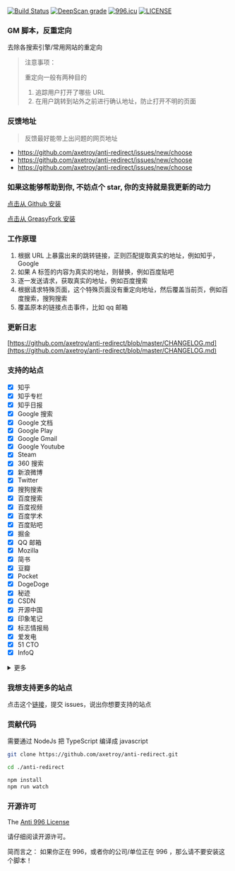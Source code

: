[![Build Status](https://github.com/axetroy/anti-redirect/workflows/build/badge.svg)](https://github.com/axetroy/anti-redirect/actions)
[![DeepScan grade](https://deepscan.io/api/teams/5773/projects/7595/branches/79869/badge/grade.svg)](https://deepscan.io/dashboard#view=project&tid=5773&pid=7595&bid=79869)
[![996.icu](https://img.shields.io/badge/link-996.icu-red.svg)](https://996.icu)
[![LICENSE](https://img.shields.io/badge/license-Anti%20996-blue.svg)](https://github.com/996icu/996.ICU/blob/master/LICENSE)

### GM 脚本，反重定向

去除各搜索引擎/常用网站的重定向

> 注意事项：
>
> 重定向一般有两种目的
>
> 1. 追踪用户打开了哪些 URL
> 2. 在用户跳转到站外之前进行确认地址，防止打开不明的页面

### 反馈地址

> 反馈最好能带上出问题的网页地址

- https://github.com/axetroy/anti-redirect/issues/new/choose
- https://github.com/axetroy/anti-redirect/issues/new/choose
- https://github.com/axetroy/anti-redirect/issues/new/choose

### 如果这能够帮助到你, 不妨点个 star, 你的支持就是我更新的动力

[点击从 Github 安装](https://github.com/axetroy/anti-redirect/raw/gh-pages/anti-redirect.user.js)

[点击从 GreasyFork 安装](https://greasyfork.org/scripts/11915-anti-redirect-typescript/code/anti-redirect.user.js)

### 工作原理

1.  根据 URL 上暴露出来的跳转链接，正则匹配提取真实的地址，例如知乎，Google
2.  如果 A 标签的内容为真实的地址，则替换，例如百度贴吧
3.  逐一发送请求，获取真实的地址，例如百度搜索
4.  根据请求特殊页面，这个特殊页面没有重定向地址，然后覆盖当前页，例如百度搜索，搜狗搜索
5.  覆盖原本的链接点击事件，比如 qq 邮箱

### 更新日志

[https://github.com/axetroy/anti-redirect/blob/master/CHANGELOG.md](https://github.com/axetroy/anti-redirect/blob/master/CHANGELOG.md)

### 支持的站点

- [x] 知乎
- [x] 知乎专栏
- [x] 知乎日报
- [x] Google 搜索
- [x] Google 文档
- [x] Google Play
- [x] Google Gmail
- [x] Google Youtube
- [x] Steam
- [x] 360 搜索
- [x] 新浪微博
- [x] Twitter
- [x] 搜狗搜索
- [x] 百度搜索
- [x] 百度视频
- [x] 百度学术
- [x] 百度贴吧
- [x] 掘金
- [x] QQ 邮箱
- [x] Mozilla
- [x] 简书
- [x] 豆瓣
- [x] Pocket
- [x] DogeDoge
- [x] 秘迹
- [x] CSDN
- [x] 开源中国
- [x] 印象笔记
- [x] 标志情报局
- [x] 爱发电
- [x] 51 CTO
- [x] InfoQ

<details><summary>更多</summary>

- [x] 51.ruyo.net

</details>

### 我想支持更多的站点

点击这个[链接](https://github.com/axetroy/anti-redirect/issues/new)，提交 issues，说出你想要支持的站点

### 贡献代码

需要通过 NodeJs 把 TypeScript 编译成 javascript

```bash
git clone https://github.com/axetroy/anti-redirect.git

cd ./anti-redirect

npm install
npm run watch
```

### 开源许可

The [Anti 996 License](https://github.com/axetroy/anti-redirect/blob/master/LICENSE)

请仔细阅读开源许可。

简而言之： 如果你正在 996，或者你的公司/单位正在 996 ，那么请不要安装这个脚本！
